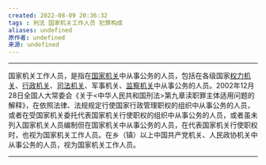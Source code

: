 ```yaml
---
created: 2022-08-09 20:36:32
tags : 刑法 国家机关工作人员 犯罪构成
aliases: undefined
原作者: undefined
来源: undefined
---
```

---
国家机关工作人员，是指在[国家机关](https://baike.baidu.com/item/%E5%9B%BD%E5%AE%B6%E6%9C%BA%E5%85%B3/10926342)中从事公务的人员，包括在各级国家[权力机关](https://baike.baidu.com/item/%E6%9D%83%E5%8A%9B%E6%9C%BA%E5%85%B3/4435749)、[行政机关](https://baike.baidu.com/item/%E8%A1%8C%E6%94%BF%E6%9C%BA%E5%85%B3/662575)、[司法机关](https://baike.baidu.com/item/%E5%8F%B8%E6%B3%95%E6%9C%BA%E5%85%B3/5377806)、军事机关、[监察机关](https://baike.baidu.com/item/%E7%9B%91%E5%AF%9F%E6%9C%BA%E5%85%B3/4699598)中从事公务的人员。2002年12月28日全国人大常委会《关于<中华人民共和国刑法>第九章渎职罪主体适用问题的解释》，在依照法律、法规规定行使国家行政管理职权的组织中从事公务的人员，或者在受国家机关委托代表国家机关行使职权的组织中从事公务的人员，或者虽未列入国家机关人员编制但在国家机关中从事公务的人员，在代表国家机关行使职权时，也视为国家机关工作人员。在乡（镇）以上中国共产党机关、人民政协机关中从事公务的人员，视为国家机关工作人员。

---

